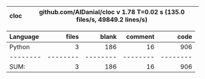 cloc|github.com/AlDanial/cloc v 1.78  T=0.02 s (135.0 files/s, 49849.2 lines/s)
--- | ---

Language|files|blank|comment|code
:-------|-------:|-------:|-------:|-------:
Python|3|186|16|906
--------|--------|--------|--------|--------
SUM:|3|186|16|906
